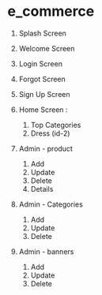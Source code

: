 # e_commerce

1. Splash Screen
2. Welcome Screen
3. Login Screen
4. Forgot Screen
5. Sign Up Screen
6. Home Screen : 
    1. Top Categories
    2.  Dress (id-2)


10. Admin - product
    1. Add
    2. Update
    3. Delete
    4. Details
11. Admin - Categories
    1. Add
    2. Update
    3. Delete

11. Admin - banners
    1. Add
    2. Update
    3. Delete